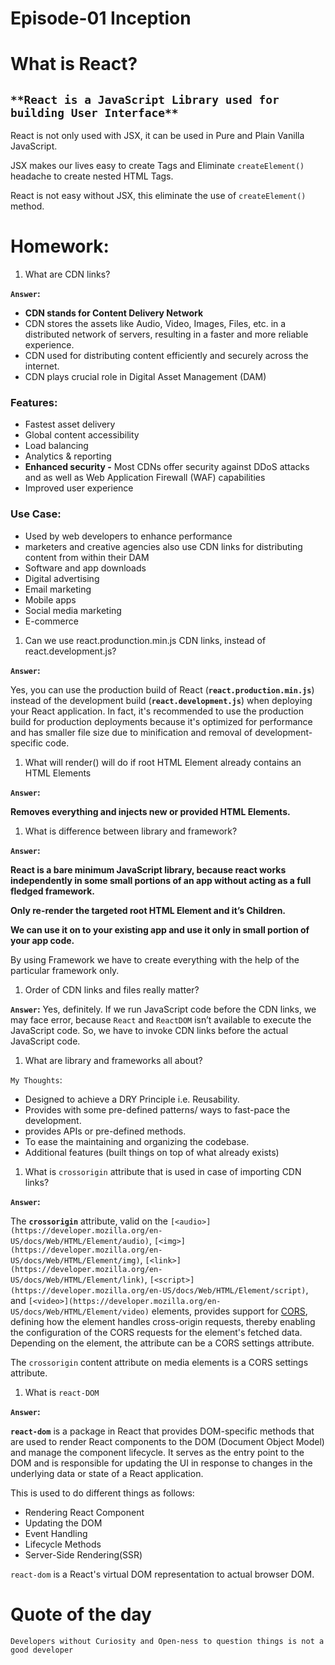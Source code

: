 # Episode-01 Inception

# What is React?

## `**React is a JavaScript Library used for building User Interface**`

React is not only used with JSX, it can be used in Pure and Plain Vanilla JavaScript.

JSX makes our lives easy to create Tags and Eliminate `createElement()` headache to create nested HTML Tags.

React is not easy without JSX, this eliminate the use of `createElement()` method.

# Homework:

1. What are CDN links?

**`Answer`:** 

- **CDN stands for Content Delivery Network**
- CDN stores the assets like Audio, Video, Images, Files, etc. in a distributed network of servers, resulting in a faster and more reliable experience.
- CDN used for distributing content efficiently and securely across the internet.
- CDN plays crucial role in Digital Asset Management (DAM)

### **Features:**

- Fastest asset delivery
- Global content accessibility
- Load balancing
- Analytics & reporting
- **Enhanced security -** Most CDNs offer security against DDoS attacks and as well as Web Application Firewall (WAF) capabilities
- Improved user experience

### **Use Case:**

- Used by web developers to enhance performance
- marketers and creative agencies also use CDN links for distributing content from within their DAM
- Software and app downloads
- Digital advertising
- Email marketing
- Mobile apps
- Social media marketing
- E-commerce

1. Can we use react.produnction.min.js CDN links, instead of react.development.js?

**`Answer`:** 

Yes, you can use the production build of React (**`react.production.min.js`**) instead of the development build (**`react.development.js`**) when deploying your React application. In fact, it's recommended to use the production build for production deployments because it's optimized for performance and has smaller file size due to minification and removal of development-specific code.

1. What will render() will do if root HTML Element already contains an HTML Elements

**`Answer`:** 

**Removes everything and injects new or provided HTML Elements.**

1. What is difference between library and framework?

**`Answer`:** 

**React is a bare minimum JavaScript library, because react works independently in some small portions of an app without acting as a full fledged framework.**

**Only re-render the targeted root HTML Element and it’s Children.**

**We can use it on to your existing app and use it only in small portion of your app code.**

By using Framework we have to create everything with the help of the particular framework only.

1. Order of CDN links and files really matter?

**`Answer`:**  Yes, definitely. If we run JavaScript code before the CDN links, we may face error, because `React` and `ReactDOM` isn’t available to execute the JavaScript code. So, we have to invoke CDN links before the actual JavaScript code.

1. What are library and frameworks all about?

`My Thoughts`:

- Designed to achieve a DRY Principle i.e. Reusability.
- Provides with some pre-defined patterns/ ways to fast-pace the development.
- provides APIs or pre-defined methods.
- To ease the maintaining and organizing the codebase.
- Additional features (built things on top of what already exists)

1. What is `crossorigin` attribute that is used in case of importing CDN links?

**`Answer`:** 

The **`crossorigin`** attribute, valid on the `[<audio>](https://developer.mozilla.org/en-US/docs/Web/HTML/Element/audio)`, `[<img>](https://developer.mozilla.org/en-US/docs/Web/HTML/Element/img)`, `[<link>](https://developer.mozilla.org/en-US/docs/Web/HTML/Element/link)`, `[<script>](https://developer.mozilla.org/en-US/docs/Web/HTML/Element/script)`, and `[<video>](https://developer.mozilla.org/en-US/docs/Web/HTML/Element/video)` elements, provides support for [CORS](https://developer.mozilla.org/en-US/docs/Web/HTTP/CORS), defining how the element handles cross-origin requests, thereby enabling the configuration of the CORS requests for the element's fetched data. Depending on the element, the attribute can be a CORS settings attribute.

The `crossorigin` content attribute on media elements is a CORS settings attribute.

1. What is `react-DOM`

**`Answer`:** 

**`react-dom`** is a package in React that provides DOM-specific methods that are used to render React components to the DOM (Document Object Model) and manage the component lifecycle. It serves as the entry point to the DOM and is responsible for updating the UI in response to changes in the underlying data or state of a React application.

This is used to do different things as follows:

- Rendering React Component
- Updating the DOM
- Event Handling
- Lifecycle Methods
- Server-Side Rendering(SSR)

`react-dom` is a React's virtual DOM representation to actual browser DOM.

# Quote of the day

`Developers without Curiosity and Open-ness to question things is not a good developer`